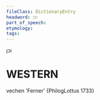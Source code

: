 ```yaml
---
fileClass: DictionaryEntry
headword: וכן
part_of_speech: 
etymology: 
tags: 
---
```

וכן

WESTERN
========

vechen 'Ferner' {PhilogLottus 1733}
